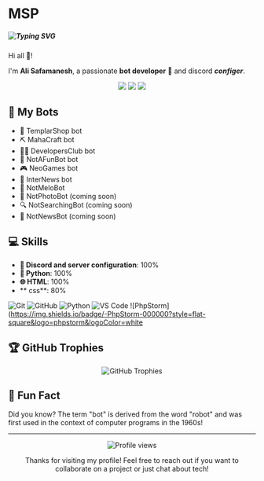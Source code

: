 # MSP


##### ![Typing SVG](https://readme-typing-svg.demolab.com?font=Roboto+Mono&weight=600&pause=1000&random=false&width=435&lines=bale+bot+developer;Discord+Server+Administrator;Bale+Bot+Developer;Telegram+Bot+Developer;Frontend+Programmer;Backend+Developer;Passionate+about+Development+%E2%99%A5%EF%B8%8F)
Hi all 👋!

I'm **Ali Safamanesh**, a passionate **bot developer** 🤖 and discord ***configer***.

<p align="center">
  <img src="https://api.statusbadges.me/badge/status/898843614380163082" />
  <img src="https://api.statusbadges.me/badge/playing/898843614380163082" />
  <img src="https://api.statusbadges.me/badge/vscode/898843614380163082" />
</p>

## 🤖 My Bots

- 🛒 TemplarShop bot
- ⛏️ MahaCraft bot
- 👨‍💻 DevelopersClub bot
- 🤡 NotAFunBot bot
- 🎮 NeoGames bot
- 📰 InterNews bot
- 🎸 NotMeloBot
- 📸 NotPhotoBot (coming soon)
- 🔍 NotSearchingBot (coming soon)
- 📰 NotNewsBot (coming soon)

## 💻 Skills

- **🔷 Discord and server configuration**: 100%
- **🐍 Python**: 100%
- **🌐 HTML**: 100%
- ** css**: 80%

![Git](https://img.shields.io/badge/-Git-F05032?style=flat-square&logo=git&logoColor=white)
![GitHub](https://img.shields.io/badge/-GitHub-181717?style=flat-square&logo=github)
![Python](https://img.shields.io/badge/-Python-3776AB?style=flat-square&logo=python&logoColor=white)
![VS Code](https://img.shields.io/badge/-VS%20Code-007ACC?style=flat-square&logo=visual-studio-code)
![PhpStorm](https://img.shields.io/badge/-PhpStorm-000000?style=flat-square&logo=phpstorm&logoColor=white
## 🏆 GitHub Trophies

<p align="center">
  <img src="https://github-profile-trophy.vercel.app/?username=mspsitedeveloper&theme=darkhub&column=7" alt="GitHub Trophies" />
</p>

## 🌟 Fun Fact

Did you know? The term "bot" is derived from the word "robot" and was first used in the context of computer programs in the 1960s!

---

<p align="center">
  <img src="https://komarev.com/ghpvc/?username=daradege&color=blueviolet" alt="Profile views" />
</p>

<p align="center">
  Thanks for visiting my profile! Feel free to reach out if you want to collaborate on a project or just chat about tech!
</p>

